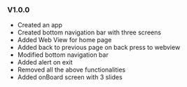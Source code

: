 ### V1.0.0

- Created an app
- Created bottom navigation bar with three screens
- Added Web View for home page
- Added back to previous page on back press to webview
- Modified bottom navigation bar
- Added alert on exit
- Removed all the above functionalities
- Added onBoard screen with 3 slides